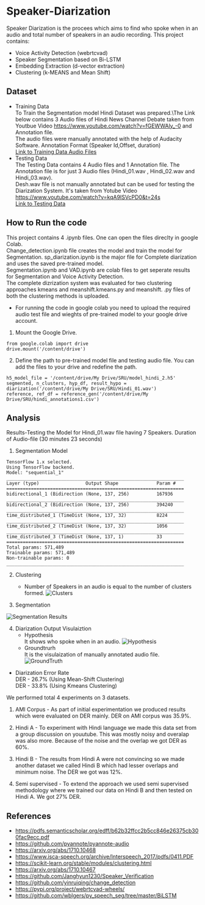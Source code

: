 # Speaker-Diarization
Speaker Diarization is the procees which aims to find who spoke when in an audio and total number of speakers in an audio recording.
This project contains:
- Voice Activity Detection (webrtcvad)
- Speaker Segmentation based on Bi-LSTM
- Embedding Extraction (d-vector extraction)
- Clustering (k-MEANS and Mean Shift)
## Dataset
- Training Data\
To Train the Segmentation model Hindi Dataset was prepared.\The Link below contains 3 Audio files of Hindi News Channel Debate taken from Youtbue Video https://www.youtube.com/watch?v=fGEWWAly_-0 and Annotation file.\
The audio files were manually annotated with the help of Audacity Software. Annotation Format (Speaker Id,Offset, duration)\
[Link to Training Data Audio Files](https://drive.google.com/drive/folders/1jvSxEaMNx7IjzQIlrT4Vnl4x8TZTtZaB)
- Testing Data\
The Testing Data contains 4 Audio files and 1 Annotation file. The Annotation file is for just 3 Audio files (Hindi_01.wav , Hindi_02.wav and Hindi_03.wav).\
Desh.wav file is not manually annotated but can be used for testing the Diarization System. It's taken from Yotube Video https://www.youtube.com/watch?v=kqA9ISVcPD0&t=24s \
[Link to Testing Data](https://drive.google.com/open?id=16XCqfCaNo9djdx_TVK3hHxP6by3RaKU5)
## How to Run the code
This project contains 4 .ipynb files. One can open the files direclty in google Colab.\
Change_detection.ipynb file creates the model and train the model for Segmentation. sp_diarization.ipynb is the major file for Complete diarization and uses the saved pre-trained model.\
Segmentation.ipynb and VAD.ipynb are colab files to get seperate results for Segmentation and Voice Activity Detection.\
The complete dizrization system was evaluated for two clustering approaches kmeans and meanshift.kmeans.py and meanshift. .py files of both the clustering methods is uploaded.
- For running the code in google colab you need to upload the required audio test file and wieghts of pre-trained model to your google drive account.
1. Mount the Google Drive.
```
from google.colab import drive
drive.mount('/content/drive')
```
2. Define the path to pre-trained model file and testing audio file. You can add the files to your drive and redefine the path.
```
h5_model_file = '/content/drive/My Drive/SRU/model_hindi_2.h5'
segmented, n_clusters, hyp_df, result_hypo = diarization('/content/drive/My Drive/SRU/Hindi_01.wav')
reference, ref_df = reference_gen('/content/drive/My Drive/SRU/hindi_annotations1.csv')
```
## Analysis
Results-Testing the Model for Hindi_01.wav file having 7 Speakers. Duration of Audio-file (30 minutes 23 seconds)
1. Segmentation Model
```
TensorFlow 1.x selected.
Using TensorFlow backend.
Model: "sequential_1"
_________________________________________________________________
Layer (type)                 Output Shape              Param #   
=================================================================
bidirectional_1 (Bidirection (None, 137, 256)          167936    
_________________________________________________________________
bidirectional_2 (Bidirection (None, 137, 256)          394240    
_________________________________________________________________
time_distributed_1 (TimeDist (None, 137, 32)           8224      
_________________________________________________________________
time_distributed_2 (TimeDist (None, 137, 32)           1056      
_________________________________________________________________
time_distributed_3 (TimeDist (None, 137, 1)            33        
=================================================================
Total params: 571,489
Trainable params: 571,489
Non-trainable params: 0
_________________________________________________________________
``` 
2. Clustering
   - Number of Speakers in an audio is equal to the number of clusters formed.
![Clusters](https://user-images.githubusercontent.com/61666843/80796608-415e4b80-8bbd-11ea-8eab-c15e5508d25b.png)

3. Segmentation

![Segmentation Results](https://user-images.githubusercontent.com/61666843/80796726-94d09980-8bbd-11ea-94f9-a952e55d9991.png)

4. Diarization Output Visulaiztion
    - Hypothesis\
    It shows who spoke when in an audio. 
    ![Hypothesis](https://user-images.githubusercontent.com/61666843/80796883-ff81d500-8bbd-11ea-8f16-313c674d9137.png)
    - Groundtrurh\
    It is the visulaization of manually annotated audio file.
    ![GroundTruth](https://user-images.githubusercontent.com/61666843/80796988-3f48bc80-8bbe-11ea-9b22-bce43b76b3ae.png)
 - Diarization Error Rate \
 DER - 26.7% (Using Mean-Shift Clustering) \
 DER - 33.8% (Using Kmeans Clustering)


We performed total 4 experiments on 3 datasets.
1. AMI Corpus - As part of initial experimentation we produced results which were evaluated on DER mainly. 
   DER on AMI corpus was 35.9%.


2. Hindi A - To experiment with Hindi language we made this data set from a group discussion on youutube. This was mostly noisy and overalap was also more. Because of the noise and the overlap we got DER as 60%.


3. Hindi B - The results from Hindi A were not convincing so we made another dataset we called Hindi B which had lesser overlaps and minimum noise. The DER we got was 12%.

4. Semi supervised - To extend the approach we used semi supervised methodology where we trained our data on Hindi B and then tested on Hindi A. We got 27% DER.





## References 
 - https://pdfs.semanticscholar.org/edff/b62b32ffcc2b5cc846e26375cb300fac9ecc.pdf
 - https://github.com/pyannote/pyannote-audio 
 - https://arxiv.org/abs/1710.10468
 - https://www.isca-speech.org/archive/Interspeech_2017/pdfs/0411.PDF
 - https://scikit-learn.org/stable/modules/clustering.html
 - https://arxiv.org/abs/1710.10467
 - https://github.com/Janghyun1230/Speaker_Verification
 - https://github.com/yinruiqing/change_detection
 - https://pypi.org/project/webrtcvad-wheels/
 - https://github.com/wblgers/py_speech_seg/tree/master/BiLSTM
 


